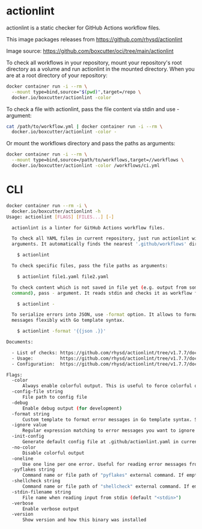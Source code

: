 # actionlint

actionlint is a static checker for GitHub Actions workflow files.

This image packages releases from https://github.com/rhysd/actionlint

Image source: https://github.com/boxcutter/oci/tree/main/actionlint

To check all workflows in your repository, mount your repository's root directory as a volume and run actionlint in the mounted directory. When you are at a root directory of your repository:

```bash
docker container run -i --rm \
  --mount type=bind,source="$(pwd)",target=/repo \
  docker.io/boxcutter/actionlint -color
```

To check a file with actionlint, pass the file content via stdin and use - argument:

```bash
cat /path/to/workflow.yml | docker container run -i --rm \
  docker.io/boxcutter/actionlint -color -
```

Or mount the workflows directory and pass the paths as arguments:

```bash
docker container run -i --rm \
  --mount type=bind,source=/path/to/workflows,target=//workflows \
  docker.io/boxcutter/actionlint -color /workflows/ci.yml
```


# CLI

```bash
docker container run --rm -i \
  docker.io/boxcutter/actionlint -h
Usage: actionlint [FLAGS] [FILES...] [-]

  actionlint is a linter for GitHub Actions workflow files.

  To check all YAML files in current repository, just run actionlint without
  arguments. It automatically finds the nearest '.github/workflows' directory:

    $ actionlint

  To check specific files, pass the file paths as arguments:

    $ actionlint file1.yaml file2.yaml

  To check content which is not saved in file yet (e.g. output from some
  command), pass - argument. It reads stdin and checks it as workflow file:

    $ actionlint -

  To serialize errors into JSON, use -format option. It allows to format error
  messages flexibly with Go template syntax.

    $ actionlint -format '{{json .}}'

Documents:

  - List of checks: https://github.com/rhysd/actionlint/tree/v1.7.7/docs/checks.md
  - Usage:          https://github.com/rhysd/actionlint/tree/v1.7.7/docs/usage.md
  - Configuration:  https://github.com/rhysd/actionlint/tree/v1.7.7/docs/config.md

Flags:
  -color
      Always enable colorful output. This is useful to force colorful outputs
  -config-file string
      File path to config file
  -debug
      Enable debug output (for development)
  -format string
      Custom template to format error messages in Go template syntax. See the usage documentation for more details
  -ignore value
      Regular expression matching to error messages you want to ignore. This flag is repeatable
  -init-config
      Generate default config file at .github/actionlint.yaml in current project
  -no-color
      Disable colorful output
  -oneline
      Use one line per one error. Useful for reading error messages from programs
  -pyflakes string
      Command name or file path of "pyflakes" external command. If empty, pyflakes integration will be disabled (default "pyflakes")
  -shellcheck string
      Command name or file path of "shellcheck" external command. If empty, shellcheck integration will be disabled (default "shellcheck")
  -stdin-filename string
      File name when reading input from stdin (default "<stdin>")
  -verbose
      Enable verbose output
  -version
      Show version and how this binary was installed  
```